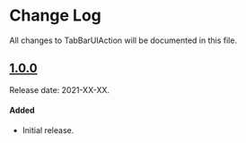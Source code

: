 # Change Log
All changes to TabBarUIAction will be documented in this file.

## [1.0.0](https://github.com/chicio/TabBarUIAction/releases/tag/1.0.0)
Release date: 2021-XX-XX.

#### Added
- Initial release.
